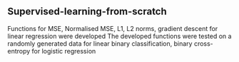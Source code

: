  Supervised-learning-from-scratch
 ---------------------------------
Functions for MSE, Normalised MSE, L1, L2 norms, gradient descent for linear regression were developed
The developed functions were tested on a randomly generated data for linear binary classification, binary cross-entropy for logistic regression
